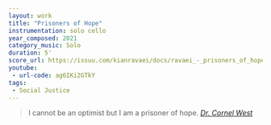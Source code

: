 ```yaml
---
layout: work
title: "Prisoners of Hope"
instrumentation: solo cello
year_composed: 2021
category_music: Solo
duration: 5'
score_url: https://issuu.com/kianravaei/docs/ravaei_-_prisoners_of_hope
youtube:
 - url-code: ag6IKi2GTkY
tags:
 - Social Justice
---
```


<blockquote>
<p>
<span class="teaser">I cannot be an optimist but I am a prisoner of hope.</span>
<cite><a href="http://www.cornelwest.com/" target="_blank">Dr. Cornel West</a></cite>
</p>
</blockquote>